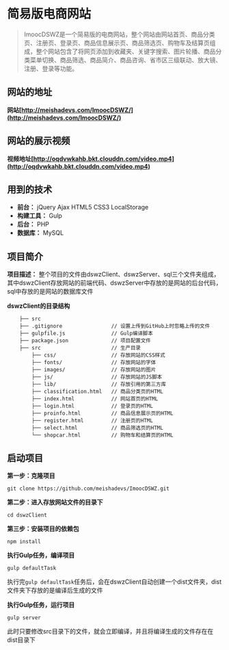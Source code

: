# 简易版电商网站
> ImoocDSWZ是一个简易版的电商网站，整个网站由网站首页、商品分类页、注册页、登录页、商品信息展示页、商品筛选页、购物车及结算页组成，整个网站包含了将网页添加到收藏夹、关键字搜索、图片轮播、商品分类菜单切换、商品筛选、商品简介、商品咨询、省市区三级联动、放大镜、注册、登录等功能。

## 网站的地址
**网站[http://meishadevs.com/ImoocDSWZ/](http://meishadevs.com/ImoocDSWZ/)**

## 网站的展示视频
**视频地址[http://oqdvwkahb.bkt.clouddn.com/video.mp4](http://oqdvwkahb.bkt.clouddn.com/video.mp4)**

## 用到的技术
- **前台：** jQuery Ajax HTML5 CSS3 LocalStorage
- **构建工具：** Gulp
- **后台：** PHP
- **数据库：** MySQL

## 项目简介
**项目描述：** 整个项目的文件由dswzClient、dswzServer、sql三个文件夹组成，其中dswzClient存放网站的前端代码、dswzServer中存放的是网站的后台代码，sql中存放的是网站的数据库文件

**dswzClient的目录结构**

		├── src     
		├── .gitignore                // 设置上传到GitHub上时忽略上传的文件
		├── gulpfile.js               // Gulp编译脚本
		├── package.json              // 项目配置文件
		├── src                       // 生产目录
		    ├── css/                  // 存放网站的CSS样式
		    ├── fonts/                // 存放网站的字体
		    ├── images/               // 存放网站的图片
		    ├── js/                   // 存放网站的JS脚本
		    ├── lib/                  // 存放引用的第三方库
		    ├── classification.html   // 商品分类页的HTML
		    ├── index.html            // 网站首页的HTML
		    ├── login.html            // 登录页的HTML
		    ├── proinfo.html          // 商品信息展示页的HTML
		    ├── register.html         // 注册页的HTML
		    ├── select.html           // 商品筛选页的HTML
		    └── shopcar.html          // 购物车和结算页的HTML
            
## 启动项目

**第一步：克隆项目**  
```	
git clone https://github.com/meishadevs/ImoocDSWZ.git  
```

**第二步：进入存放网站文件的目录下**  
```
cd dswzClient
```

**第三步：安装项目的依赖包**  
```
npm install
```

**执行Gulp任务，编译项目**  
```
gulp defaultTask
```

执行完`gulp defaultTask`任务后，会在dswzClient自动创建一个dist文件夹，dist文件夹下存放的是编译后生成的文件

**执行Gulp任务，运行项目**  
```
gulp server
```

此时只要修改src目录下的文件，就会立即编译，并且将编译生成的文件存在在dist目录下

	




